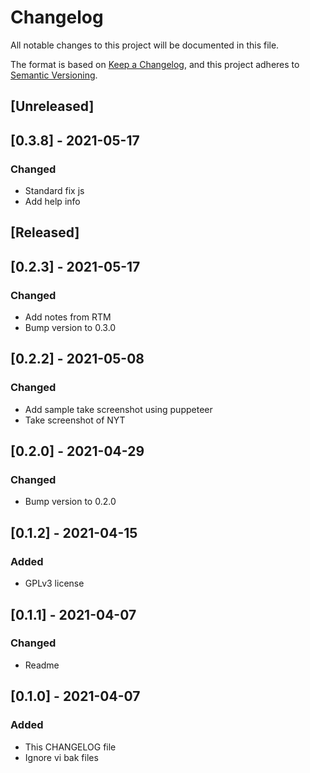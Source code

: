 # Changelog
All notable changes to this project will be documented in this file.

The format is based on [Keep a Changelog](https://keepachangelog.com/en/1.0.0/),
and this project adheres to [Semantic Versioning](https://semver.org/spec/v2.0.0.html).

## [Unreleased]

## [0.3.8] - 2021-05-17
### Changed
- Standard fix js
- Add help info

## [Released]

## [0.2.3] - 2021-05-17
### Changed
- Add notes from RTM
- Bump version to 0.3.0

## [0.2.2] - 2021-05-08
### Changed
- Add sample take screenshot using puppeteer
- Take screenshot of NYT

## [0.2.0] - 2021-04-29
### Changed
- Bump version to 0.2.0

## [0.1.2] - 2021-04-15
### Added
- GPLv3 license

## [0.1.1] - 2021-04-07
### Changed
- Readme

## [0.1.0] - 2021-04-07
### Added
- This CHANGELOG file
- Ignore vi bak files
